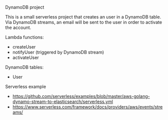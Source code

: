 DynamoDB project

This is a small serverless project that creates an user in a DynamoDB table. Via
DynamoDB streams, an email will be sent to the user in order to activate the
account.

Lambda functions:
 - createUser
 - notifyUser (triggered by DynamoDB stream)
 - activateUser

DynamoDB tables:
 - User

Serverless example
 - https://github.com/serverless/examples/blob/master/aws-golang-dynamo-stream-to-elasticsearch/serverless.yml
 - https://www.serverless.com/framework/docs/providers/aws/events/streams/
